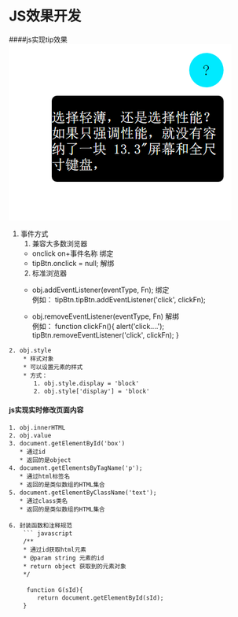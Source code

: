 JS效果开发
====
####js实现tip效果
   ![image](https://github.com/leogyy/javascript/raw/master/preview-img/tip.png)

   1. 事件方式
      1. 兼容大多数浏览器
        * onclick on+事件名称       绑定
        * tipBtn.onclick = null;   解绑
      2. 标准浏览器
        * obj.addEventListener(eventType, Fn);     绑定 <br>
          例如： tipBtn.tipBtn.addEventListener('click', clickFn);

        * obj.removeEventListener(eventType, Fn)  解绑<br>
         例如： function clickFn(){
     				alert('click....');
     				tipBtn.removeEventListener('click', clickFn);
     		}

    2. obj.style
        * 样式对象
        * 可以设置元素的样式
        * 方式：
           1. obj.style.display = 'block'
           2. obj.style['display'] = 'block'

#### js实现实时修改页面内容
    1. obj.innerHTML
    2. obj.value
    3. document.getElementById('box')
       * 通过id
       * 返回的是object
    4. document.getElementsByTagName('p');
       * 通过html标签名
       * 返回的是类似数组的HTML集合
    5. document.getElementByClassName('text');
       * 通过class类名
       * 返回的是类似数组的HTML集合

    6. 封装函数和注释规范
        ``` javascript
        /**
        * 通过id获取html元素
        * @param string 元素的id
        * return object 获取到的元素对象
        */

         function G(sId){
       	 	return document.getElementById(sId);
       	}
